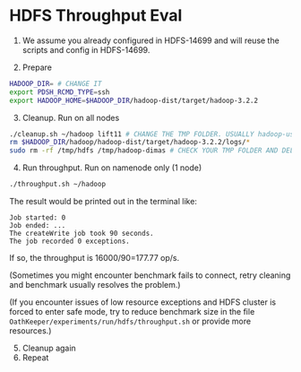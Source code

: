 # HDFS Throughput Eval

1. We assume you already configured in HDFS-14699 and will reuse the scripts and config in HDFS-14699.

2. Prepare
```bash
HADOOP_DIR= # CHANGE IT
export PDSH_RCMD_TYPE=ssh
export HADOOP_HOME=$HADOOP_DIR/hadoop-dist/target/hadoop-3.2.2
```

3. Cleanup. Run on all nodes
```bash
./cleanup.sh ~/hadoop lift11 # CHANGE THE TMP FOLDER. USUALLY hadoop-username
rm $HADOOP_DIR/hadoop/hadoop-dist/target/hadoop-3.2.2/logs/*
sudo rm -rf /tmp/hdfs /tmp/hadoop-dimas # CHECK YOUR TMP FOLDER AND DELETE IT. USUALLY hadoop-username
```

4. Run throughput. Run on namenode only (1 node)
```bash
./throughput.sh ~/hadoop
```

The result would be printed out in the terminal like:

```
Job started: 0
Job ended: ...
The createWrite job took 90 seconds.
The job recorded 0 exceptions.
```

If so, the throughput is 16000/90=177.77 op/s.

(Sometimes you might encounter benchmark fails to connect, retry cleaning and benchmark usually resolves the problem.)

(If you encounter issues of low resource exceptions and HDFS cluster is forced to enter safe mode, try to reduce benchmark size in the file `OathKeeper/experiments/run/hdfs/throughput.sh` or provide more resources.)

5. Cleanup again
6. Repeat